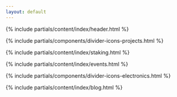 ```yaml
---
layout: default
---
```



{% include partials/content/index/header.html %}

{% include partials/components/divider-icons-projects.html %}

{% include partials/content/index/staking.html %}

{% include partials/content/index/events.html %}

{% include partials/components/divider-icons-electronics.html %}

{% include partials/content/index/blog.html %}
